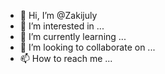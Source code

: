 - 👋 Hi, I’m @Zakijuly
- 👀 I’m interested in ...
- 🌱 I’m currently learning ...
- 💞️ I’m looking to collaborate on ...
- 📫 How to reach me ...

<!---
Zakijuly/Zakijuly is a ✨ special ✨ repository because its `README.md` (this file) appears on your GitHub profile.
You can click the Preview link to take a look at your changes.
--->
